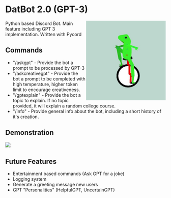 # DatBot 2.0 (GPT-3)
<img align='right' height='250' src = 'https://github.com/HouseJoJo/DatBot-2.0-GPT/blob/main/imgs/avatar.jpg'>
Python based Discord Bot. Main feature including GPT 3 implementation. Written with Pycord

Commands
------
- "/askgpt" - Provide the bot a prompt to be processed by GPT-3
- "/askcreativegpt" - Provide the bot a prompt to be completed with high temperature, higher token limit to encourage creativeness.
- "/gptexplain" - Provide the bot a topic to explain. If no topic provided, it will explain a random college course.
- "/info" - Provide general info about the bot, including a short history of it's creation.

Demonstration
------
![](https://github.com/HouseJoJo/DatBot-2.0-GPT/blob/main/imgs/demonstration.gif)

Future Features
------
- Entertainment based commands (Ask GPT for a joke)
- Logging system
- Generate a greeting message new users
- GPT "Personalities" (HelpfulGPT, UncertainGPT)
